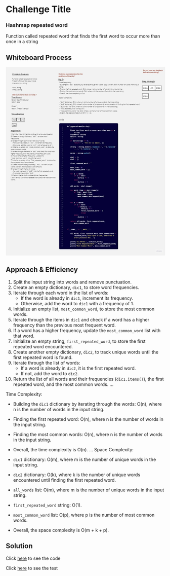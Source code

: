 # Challenge Title
### **Hashmap repeated word**
Function called repeated word that finds the first word to occur more than once in a string


## Whiteboard Process
![Whiteboard](../img/repeated%20word.jpg)

## Approach & Efficiency

1. Split the input string into words and remove punctuation.
2. Create an empty dictionary, `dic1`, to store word frequencies.
3. Iterate through each word in the list of words:
   - If the word is already in `dic1`, increment its frequency.
   - Otherwise, add the word to `dic1` with a frequency of 1.
4. Initialize an empty list, `most_common_word`, to store the most common words.
5. Iterate through the items in `dic1` and check if a word has a higher frequency than the previous most frequent word.
6. If a word has a higher frequency, update the `most_common_word` list with that word.
7. Initialize an empty string, `first_repeated_word`, to store the first repeated word encountered.
8. Create another empty dictionary, `dic2`, to track unique words until the first repeated word is found.
9. Iterate through the list of words:
   - If a word is already in `dic2`, it is the first repeated word.
   - If not, add the word to `dic2`.
10. Return the list of all words and their frequencies (`dic1.items()`), the first repeated word, and the most common words.
...

Time Complexity:

- Building the `dic1` dictionary by iterating through the words: O(n), where n is the number of words in the input string.
- Finding the first repeated word: O(n), where n is the number of words in the input string.
- Finding the most common words: O(n), where n is the number of words in the input string.
- Overall, the time complexity is O(n).
...
Space Complexity:

- `dic1` dictionary: O(m), where m is the number of unique words in the input string.
- `dic2` dictionary: O(k), where k is the number of unique words encountered until finding the first repeated word.
- `all_words` list: O(m), where m is the number of unique words in the input string.
- `first_repeated_word` string: O(1).
- `most_common_word` list: O(p), where p is the number of most common words.
- Overall, the space complexity is O(m + k + p).

## Solution

Click [here](./hashmap_repeated_word.py) to see the code 

Click [here](./test_hashmap_repeated_word.py) to see the test 

